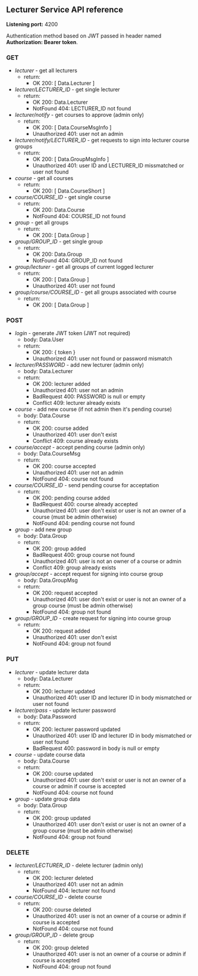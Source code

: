 ## Lecturer Service API reference

**Listening port:** 4200

Authentication method based on JWT passed in header named **Authorization: Bearer token**. 

### GET
  - *lecturer* - get all lecturers
    - return:
      - OK 200: [ Data.Lecturer ]
  - *lecturer/LECTURER_ID* - get single lecturer
    - return:
      - OK 200: Data.Lecturer
      - NotFound 404: LECTURER_ID not found
  - *lecturer/notify* - get courses to approve (admin only)
    - return:
      - OK 200: [ Data.CourseMsgInfo ]
      - Unauthorized 401: user not an admin
  - *lecturer/notify/LECTURER_ID* - get requests to sign into lecturer course groups
    - return:
      - OK 200: [ Data.GroupMsgInfo ]
      - Unauthorized 401: user ID and LECTURER_ID missmatched or user not found
  - *course* - get all courses
    - return:
      - OK 200: [ Data.CourseShort ]
  - *course/COURSE_ID* - get single course
    - return:
      - OK 200: Data.Course
      - NotFound 404: COURSE_ID not found
  - *group* - get all groups
    - return:
      - OK 200: [ Data.Group ]
  - *group/GROUP_ID* - get single group
    - return:
      - OK 200: Data.Group
      - NotFound 404: GROUP_ID not found
  - *group/lecturer* - get all groups of current logged lecturer
    - return:
      - OK 200: [ Data.Group ]
      - Unauthorized 401: user not found
  - *group/course/COURSE_ID* - get all groups associated with course
    - return:
      - OK 200: [ Data.Group ]

### POST
  - *login* - generate JWT token (JWT not required)
    - body: Data.User
    - return:
      - OK 200: { token }
      - Unauthorized 401: user not found or password mismatch
  - *lecturer/PASSWORD* - add new lecturer (admin only)
    - body: Data.Lecturer
    - return:
      - OK 200: lecturer added
      - Unauthorized 401: user not an admin
      - BadRequest 400: PASSWORD is null or empty
      - Conflict 409: lecturer already exists
  - *course* - add new course (if not admin then it's pending course)
    - body: Data.Course
    - return:
      - OK 200: course added
      - Unauthorized 401: user don't exist
      - Conflict 409: course already exists
  - *course/accept* - accept pending course (admin only)
    - body: Data.CourseMsg
    - return:
      - OK 200: course accepted
      - Unauthorized 401: user not an admin
      - NotFound 404: course not found
  - *course/COURSE_ID* - send pending course for acceptation
    - return:
      - OK 200: pending course added
      - BadRequest 400: course already accepted
      - Unauthorized 401: user don't exist or user is not an owner of a course (must be admin otherwise)
      - NotFound 404: pending course not found
  - *group* - add new group
    - body: Data.Group
    - return:
      - OK 200: group added
      - BadRequest 400: group course not found
      - Unauthorized 401: user is not an owner of a course or admin
      - Conflict 409: group already exists
  - *group/accept* - accept request for signing into course group
    - body: Data.GroupMsg
    - return:
      - OK 200: request accepted
      - Unauthorized 401: user don't exist or user is not an owner of a  group course (must be admin otherwise)
      - NotFound 404: group not found
  - *group/GROUP_ID* - create request for signing into course group
    - return:
      - OK 200: request added
      - Unauthorized 401: user don't exist
      - NotFound 404: group not found

### PUT
  - *lecturer* - update lecturer data
    - body: Data.Lecturer
    - return:
      - OK 200: lecturer updated
      - Unauthorized 401: user ID and lecturer ID in body mismatched or user not found
  - *lecturer/pass* - update lecturer password
    - body: Data.Password
    - return:
      - OK 200: lecturer password updated
      - Unauthorized 401: user ID and lecturer ID in body mismatched or user not found
      - BadRequest 400: password in body is null or empty
  - *course* - update course data
    - body: Data.Course
    - return:
      - OK 200: course updated
      - Unauthorized 401: user don't exist or user is not an owner of a course or admin if course is accepted
      - NotFound 404: course not found
  - *group* - update group data
    - body: Data.Group
    - return:
      - OK 200: group updated
      - Unauthorized 401: user don't exist or user is not an owner of a group course (must be admin otherwise)
      - NotFound 404: group not found

### DELETE
  - *lecturer/LECTURER_ID* - delete lecturer (admin only)
    - return:
      - OK 200: lecturer deleted
      - Unauthorized 401: user not an admin
      - NotFound 404: lecturer not found
  - *course/COURSE_ID* - delete course
    - return:
      - OK 200: course deleted
      - Unauthorized 401: user is not an owner of a course or admin if course is accepted
      - NotFound 404: course not found
  - *group/GROUP_ID* - delete group
    - return:
      - OK 200: group deleted
      - Unauthorized 401: user is not an owner of a course or admin if course is accepted
      - NotFound 404: group not found
